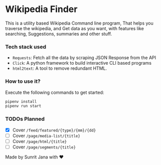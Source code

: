 # Wikipedia Finder

This is a utility based Wikipedia Command line program, That helps you traverse the wikipedia, and Get data as you want, with features like searching, Suggestions, summaries and other stuff.

### Tech stack used

- `Requests`: Fetch all the data by scraping JSON Response from the API
- `Click`:  A python framework to build interactive CLI based programs
- `html2text`: A tool to remove redundant HTML.

### How to use it?

Execute the following commands to get started:
```sh
pipenv install
pipenv run start
```

### TODOs Planned

- [x] Cover `/feed/featured/{type}/{mm}/{dd}`
- [ ] Cover `/page/media-list/{title}`
- [ ] Cover `/page/html/{title}`
- [ ] Cover `/page/segments/{title}`

Made by Sunrit Jana with ❤️
